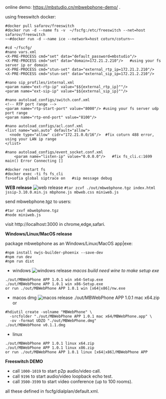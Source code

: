 online demo: https://mbstudio.cn/mbwebphone-demo/ .

using freeswitch docker:
```
#docker pull safarov/freeswitch
#docker run -d --name fs -v  ~/fscfg:/etc/freeswitch --net=host safarov/freeswitch
~~#docker run -d --name ice --network=host coturn/coturn~~  

#cd ~/fscfg/
#nano vars.xml
<X-PRE-PROCESS cmd="set" data="default_password=mbstudio"/>
<X-PRE-PROCESS cmd="set" data="domain=172.21.2.210"/>   #using your fs server ip or domain
<X-PRE-PROCESS cmd="stun-set" data="external_rtp_ip=172.21.2.210"/>
<X-PRE-PROCESS cmd="stun-set" data="external_sip_ip=172.21.2.210"/> 

#nano sip_profiles/internal.xml
<param name="ext-rtp-ip" value="$${external_rtp_ip}""/>
<param name="ext-sip-ip" value="$${external_sip_ip}""/>

#nano autoload_configs/switch.conf.xml
<!-- RTP port range -->
<param name="rtp-start-port" value="8000"/> #using your fs server udp port range
<param name="rtp-end-port" value="8100"/>

#nano autoload_configs/acl.conf.xml 
<list name="wan.auto" default="allow">
  <node type="allow" cidr="172.21.0.0/16"/>  #fix coturn 488 error, using your LAN ip range
</list>   

#nano autoload_configs/event_socket.conf.xml  
    <param name="listen-ip" value="0.0.0.0"/>   #fix fs_cli.c:1699 main() Error Connecting []  

#docker restart fs
#docker exec -ti fs fs_cli
fs>sofia global siptrace on   #sip message debug
```

__WEB release__
![web release](https://www.mbstudio.cn/images/2025-07-07-16-22-36.png)
`#tar zcvf ./out/mbwebphone.tgz index.html jssip-3.10.0.min.js mbphone.js mbweb.css miniweb.js`

send mbwebphone.tgz to users:
```
#tar zxvf mbwebphone.tgz
#node miniweb.js
```
visit http://localhost:3000 in chrome,edge,safari.

__Windows/Linux/MacOS release__

package mbwebphone as an Windows/Linux/MacOS app|exe:
```
#npm install nwjs-builder-phoenix --save-dev
#npm run dev
#npm run dist
```

- windows 
![windows release](https://mbstudio.cn/images/2025-07-07-16-45-01.png)
*macos build need wine to make setup exe*
```
./out/MBWebPhone APP 1.0.1 win x64-Setup.exe
./out/MBWebPhone APP 1.0.1 win x86-Setup.exe
or run ./out/MBWebPhone APP 1.0.1 win [x64|x86]/nw.exe
```

- macos dmg
![macos release](https://www.mbstudio.cn/images/2025-07-07-16-22-28.png)
./out/MBWebPhone APP 1.0.1 mac x64.zip
or
```
#hdiutil create -volname "MBWebPhone" \
  -srcfolder "./out/MBWebPhone APP 1.0.1 mac x64/MBWebPhone.app" \
  -ov -format UDZO "./out/MBWebPhone.dmg"
./out/MBWebPhone v0.1.1.dmg  
```

-  linux

```
./out/MBWebPhone APP 1.0.1 linux x64.zip
./out/MBWebPhone APP 1.0.1 linux x86.zip
or run ./out/MBWebPhone APP 1.0.1 linux [x64|x86]/MBWebPhone APP
```

__Freeswitch DEMO__

- call `1000-1019` to start p2p audio/video call.
- call `9196` to start audio/video loopback echo test.
- call `3500-3599` to start video conference (up to 100 rooms).

all these defined in fscfg/dialplan/default.xml.